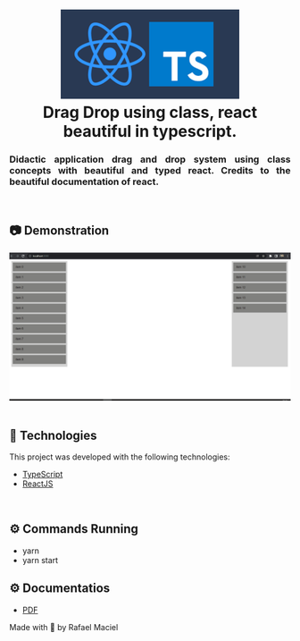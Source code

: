 <h1 align="center">
  <img alt="" title="typescript fundamentals" src=".github/demostration_aplication.png" width="320px" />
  <br>
  Drag Drop using class, react beautiful in typescript. 
</h1>


<h3 align="justify">
Didactic application drag and drop system using class concepts with beautiful and typed react. Credits to the beautiful documentation of react.
</h3>
<br>

## 📷 Demonstration

<div align="center" >
<h4 align="left"></h4>
  <img src=".github/demostration_aplication_2.gif">
</div>
<br>

## 🚀 Technologies

This project was developed with the following technologies:

- [TypeScript](https://www.typescriptlang.org/docs/)
- [ReactJS](https://reactjs.org/)

<br>

## ⚙ Commands Running
- yarn
- yarn start

## ⚙ Documentatios
- <a href=".github/documentation.pdf">PDF</a>

Made with 💜 by Rafael Maciel
